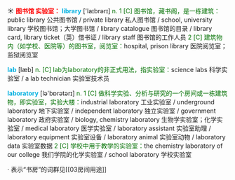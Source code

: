 ☀ <font color="red">**图书馆 实验室：**</font>
<font color="sky blue">**library**</font> ['laɪbrərɪ] 
<font color="rgb(227, 108, 9)">n. 1 [C] 图书馆，藏书阁，是一栋建筑：</font>public library 公共图书馆 / private library 私人图书馆 / school, university library 学校图书馆；大学图书馆 / library catalogue 图书馆的目录 / library card, library ticket（英）借书证 / library staff 图书馆的工作人员 <font color="rgb(227, 108, 9)">2 [C] 建筑物内（如学校、医院等）的图书室，阅览室：</font>hospital, prison library 医院阅览室；监狱阅览室

<font color="sky blue">**lab**</font> [læb] 
<font color="rgb(227, 108, 9)">n. [C] lab为laboratory的非正式用法，指实验室：</font>science labs 科学实验室 / a lab technician 实验室技术员

<font color="sky blue">**laboratory**</font> [lə'bɒrətərɪ] 
<font color="rgb(227, 108, 9)">n. 1 [C] 做科学实验、分析与研究的一个房间或一栋建筑物，即实验室，实验大楼：</font>industrial laboratory 工业实验室 / underground laboratory 地下实验室 / independent laboratory 独立实验室 / government laboratory 政府实验室 / biology, chemistry laboratory 生物学实验室；化学实验室 / medical laboratory 医学实验室 / laboratory assistant 实验室助理 / laboratory equipment 实验室设备 / laboratory animal 实验室动物 / laboratory data 实验室数据 <font color="rgb(227, 108, 9)">2 [C] 学校中用于教学的实验室：</font>the chemistry laboratory of our college 我们学院的化学实验室 / school laboratory 学校实验室

· 表示“书房”的词群见[[03房间用途]]
